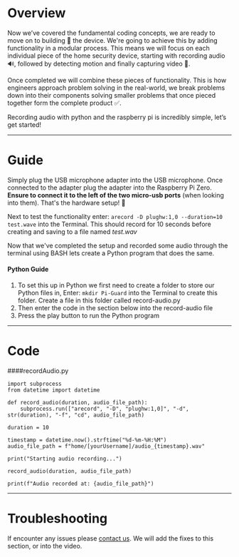 # Overview 
Now we’ve covered the fundamental coding concepts, we are ready to move on to building 👷 the device. We're going to achieve this by adding functionality in a modular process. This means we will focus on each individual piece of the home security device, starting with recording audio 🔊, followed by detecting motion and finally capturing video 🎥. 

Once completed we will combine these pieces of functionality. This is how engineers approach problem solving in the real-world, we break problems down into their components solving smaller problems that once pieced together form the complete product ✅. 

Recording audio with python and the raspberry pi is incredibly simple, let’s get started!

---
# Guide
Simply plug the USB microphone adapter into the USB microphone. Once connected to the adapter plug the adapter into the Raspberry Pi Zero. **Ensure to connect it to the left of the two micro-usb ports** (when looking into them). That's the hardware setup! 🙌

Next to test the functionality enter:
`arecord -D plughw:1,0 --duration=10 test.wave` into the Terminal. This should record for 10 seconds before creating and saving to a file named *test.wav*

Now that we've completed the setup and recorded some audio through the terminal using BASH lets create a Python program that does the same.

#### Python Guide
1. To set this up in Python we first need to create a folder to store our Python files in, Enter:
`mkdir Pi-Guard` into the Terminal to create this folder. Create a file in this folder called record-audio.py
2. Then enter the code in the section below into the record-audio file
3. Press the play button to run the Python program

---
# Code
####recordAudio.py
```
import subprocess
from datetime import datetime

def record_audio(duration, audio_file_path):
    subprocess.run(["arecord", "-D", "plughw:1,0]", "-d", str(duration), "-f", "cd", audio_file_path)

duration = 10

timestamp = datetime.now().strftime("%d-%m-%H:%M")
audio_file_path = f"home/[yourUsername]/audio_{timestamp}.wav"

print("Starting audio recording...")

record_audio(duration, audio_file_path)

print(f"Audio recorded at: {audio_file_path}")
```

---
# Troubleshooting
If encounter any issues please [contact us](https://jambyte.io/contact). We will add the fixes to this section, or into the video.